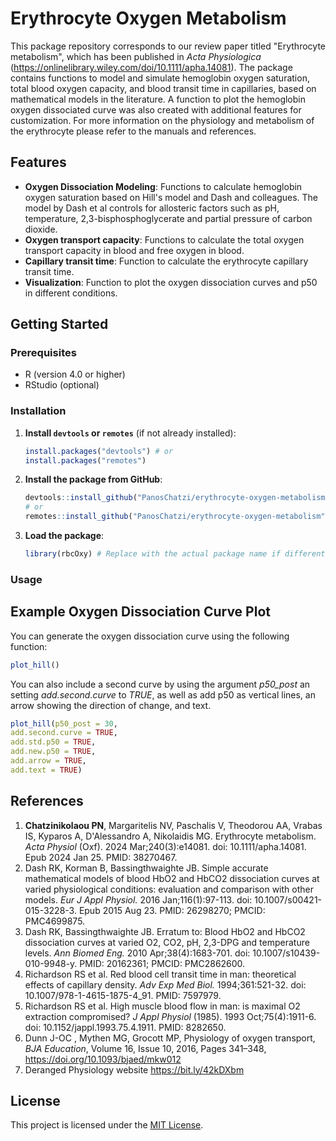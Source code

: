 # Erythrocyte Oxygen Metabolism
This package repository corresponds to our review paper titled "Erythrocyte metabolism", which has been published in *Acta Physiologica* (https://onlinelibrary.wiley.com/doi/10.1111/apha.14081). 
The package contains functions to model and simulate hemoglobin oxygen saturation, total blood oxygen capacity, and blood transit time in capillaries, based on mathematical models in the literature. 
A function to plot the hemoglobin oxygen dissociated curve was also created with additional features for customization. For more information on the physiology and metabolism of the erythrocyte please refer to the manuals and references.

## Features

- **Oxygen Dissociation Modeling**: Functions to calculate hemoglobin oxygen saturation based on Hill's model and Dash and colleagues. The model by Dash et al controls for allosteric factors such as pH, temperature, 2,3-bisphosphoglycerate and partial pressure of carbon dioxide.
- **Oxygen transport capacity**: Functions to calculate the total oxygen transport capacity in blood and free oxygen in blood.
- **Capillary transit time**: Function to calculate the erythrocyte capillary transit time.
- **Visualization**: Function to plot the oxygen dissociation curves and p50 in different conditions.

## Getting Started

### Prerequisites

- R (version 4.0 or higher)
- RStudio (optional)

### Installation

1. **Install `devtools` or `remotes`** (if not already installed):
   ```R
   install.packages("devtools") # or
   install.packages("remotes")
   ```

2. **Install the package from GitHub**:
   ```R
   devtools::install_github("PanosChatzi/erythrocyte-oxygen-metabolism")
   # or
   remotes::install_github("PanosChatzi/erythrocyte-oxygen-metabolism")
   ```

3. **Load the package**:
   ```R
   library(rbcOxy) # Replace with the actual package name if different
   ```

### Usage
## Example Oxygen Dissociation Curve Plot

You can generate the oxygen dissociation curve using the following function:

```R
plot_hill()
```

You can also include a second curve by using the argument *p50_post* an setting *add.second.curve* to *TRUE*, as well as add p50 as vertical lines, an arrow showing the direction of change, and text.

```R
plot_hill(p50_post = 30,
add.second.curve = TRUE,
add.std.p50 = TRUE,
add.new.p50 = TRUE,
add.arrow = TRUE,
add.text = TRUE)
```

## References
1) **Chatzinikolaou PN**, Margaritelis NV, Paschalis V, Theodorou AA, Vrabas IS, Kyparos A, D'Alessandro A, Nikolaidis MG. Erythrocyte metabolism. *Acta Physiol* (Oxf). 2024 Mar;240(3):e14081. doi: 10.1111/apha.14081. Epub 2024 Jan 25. PMID: 38270467.
2) Dash RK, Korman B, Bassingthwaighte JB. Simple accurate mathematical models of blood HbO2 and HbCO2 dissociation curves at varied physiological conditions: evaluation and comparison with other models. *Eur J Appl Physiol.* 2016 Jan;116(1):97-113. doi: 10.1007/s00421-015-3228-3. Epub 2015 Aug 23. PMID: 26298270; PMCID: PMC4699875.
3) Dash RK, Bassingthwaighte JB. Erratum to: Blood HbO2 and HbCO2 dissociation curves at varied O2, CO2, pH, 2,3-DPG and temperature levels. *Ann Biomed Eng.* 2010 Apr;38(4):1683-701. doi: 10.1007/s10439-010-9948-y. PMID: 20162361; PMCID: PMC2862600.
5) Richardson RS et al. Red blood cell transit time in man: theoretical effects of capillary density. *Adv Exp Med Biol.* 1994;361:521-32. doi: 10.1007/978-1-4615-1875-4_91. PMID: 7597979.
6) Richardson RS et al. High muscle blood flow in man: is maximal O2 extraction compromised? *J Appl Physiol* (1985). 1993 Oct;75(4):1911-6. doi: 10.1152/jappl.1993.75.4.1911. PMID: 8282650.
4) Dunn J-OC , Mythen MG, Grocott MP, Physiology of oxygen transport, *BJA Education*, Volume 16, Issue 10, 2016, Pages 341–348, https://doi.org/10.1093/bjaed/mkw012
5) Deranged Physiology website https://bit.ly/42kDXbm

## License

This project is licensed under the [MIT License](LICENSE).
